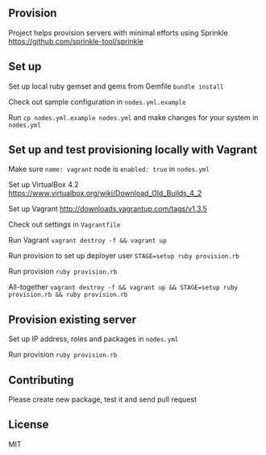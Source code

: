 ## Provision

Project helps provision servers with minimal efforts using Sprinkle https://github.com/sprinkle-tool/sprinkle

## Set up

Set up local ruby gemset and gems from Gemfile `bundle install`

Check out sample configuration in `nodes.yml.example`

Run `cp nodes.yml.example nodes.yml` and make changes for your system in `nodes.yml`

## Set up and test provisioning locally with Vagrant

Make sure `name: vagrant` node is `enabled: true` in `nodes.yml`

Set up VirtualBox 4.2 https://www.virtualbox.org/wiki/Download_Old_Builds_4_2

Set up Vagrant http://downloads.vagrantup.com/tags/v1.3.5

Check out settings in `Vagrantfile`

Run Vagrant `vagrant destroy -f && vagrant up`

Run provision to set up deployer user `STAGE=setup ruby provision.rb`

Run provision `ruby provision.rb`

All-together `vagrant destroy -f && vagrant up && STAGE=setup ruby provision.rb && ruby provision.rb`

## Provision existing server

Set up IP address, roles and packages in `nodes.yml`

Run provision `ruby provision.rb`

## Contributing

Please create new package, test it and send pull request

## License

MIT

